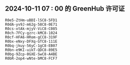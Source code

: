 ## 2024-10-11 07 : 00 的 GreenHub 许可证
```
R0e5-ZtHm-uBDI-lSC8-5FD1
R0dA-yv9J-m62g-58C8-0E71
R0cs-xtAk-mjyV-ViC8-C085
R0ch-7FCy-gzrc-kMC8-1024
R0cf-HFA6-HRom-gCC8-319F
R0bx-eNxy-DFXq-GTC8-111E
R0bq-jkuy-56yC-1gC8-EB07
R0bn-e9KI-uikT-QDC8-89E5
R0bg-9Zcp-0GXE-SwC8-A4BE
R0bR-2op4-wNte-bMC8-FCF7
```
